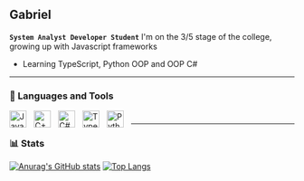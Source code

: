 ## Gabriel 

**`System Analyst Developer Student`**
I'm on the 3/5 stage of the college, growing up with Javascript frameworks
- Learning TypeScript, Python OOP and OOP C#

---

### 🧰 Languages and Tools

<img align="left" alt="Java" width="30px" style="padding-right:10px;" src="https://cdn.jsdelivr.net/gh/devicons/devicon/icons/java/java-original.svg"/>
<img align="left" alt="C++" width="30px" style="padding-right:10px;" src="https://cdn.jsdelivr.net/gh/devicons/devicon/icons/cplusplus/cplusplus-line.svg" />
<img align="left" alt="C#" width="30px" style="padding-right:10px;" src="https://cdn.jsdelivr.net/gh/devicons/devicon/icons/csharp/csharp-original.svg" />
<img align="left" alt="TypeScript" width="30px" style="padding-right:10px;" src="https://cdn.jsdelivr.net/gh/devicons/devicon/icons/typescript/typescript-original.svg" />
<img align="left" alt="Python" width="30px" style="padding-right:10px;" src="https://cdn.jsdelivr.net/gh/devicons/devicon/icons/python/python-plain.svg" />

#
---

### 📊 Stats

[![Anurag's GitHub stats](https://github-readme-stats.vercel.app/api?username=Gaturama)](https://github.com/Gaturama/github-readme-stats) [![Top Langs](https://github-readme-stats.vercel.app/api/top-langs/?username=Gaturama)](https://github.com/Gaturama/github-readme-stats)



